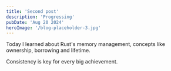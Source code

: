 ```yaml
---
title: 'Second post'
description: 'Progressing'
pubDate: 'Aug 20 2024'
heroImage: '/blog-placeholder-3.jpg'
---
```



Today I learned about Rust's memory management, concepts like ownership, borrowing and lifetime.

Consistency is key for every big achievement.